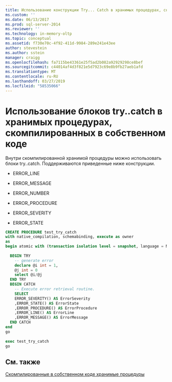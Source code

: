 ```yaml
---
title: Использование конструкции Try... Catch в хранимых процедурах, скомпилированных в собственном | Документация Майкрософт
ms.custom: ''
ms.date: 06/13/2017
ms.prod: sql-server-2014
ms.reviewer: ''
ms.technology: in-memory-oltp
ms.topic: conceptual
ms.assetid: f730e70c-4f92-411d-9984-289e241e43ee
author: stevestein
ms.author: sstein
manager: craigg
ms.openlocfilehash: fa7115be43361e25f5ad2b082a92929298ce8bef
ms.sourcegitcommit: c44014af4d3f821e5d7923c69e8b9fb27aeb1afd
ms.translationtype: MT
ms.contentlocale: ru-RU
ms.lasthandoff: 03/27/2019
ms.locfileid: "58535066"
---
```

# <a name="using-trycatch-in-natively-compiled-stored-procedures"></a>Использование блоков try..catch в хранимых процедурах, скомпилированных в собственном коде
  Внутри скомпилированной хранимой процедуры можно использовать блоки try..catch. Поддерживаются приведенные ниже конструкции.  
  
-   ERROR_LINE  
  
-   ERROR_MESSAGE  
  
-   ERROR_NUMBER  
  
-   ERROR_PROCEDURE  
  
-   ERROR_SEVERITY  
  
-   ERROR_STATE  
  
```sql  
CREATE PROCEDURE test_try_catch  
with native_compilation, schemabinding, execute as owner   
as  
begin atomic with (transaction isolation level = snapshot, language = N'us_english')  
  
  BEGIN TRY  
    -- generate error  
    declare @i int = 1,  
    @j int = 0  
    select @i/@j  
  END TRY  
  BEGIN CATCH  
    -- Execute error retrieval routine.  
    SELECT  
    ERROR_SEVERITY() AS ErrorSeverity  
    ,ERROR_STATE() AS ErrorState  
    ,ERROR_PROCEDURE() AS ErrorProcedure  
    ,ERROR_LINE() AS ErrorLine  
    ,ERROR_MESSAGE() AS ErrorMessage  
  END CATCH  
end  
go  
  
exec test_try_catch  
go  
```  
  
## <a name="see-also"></a>См. также  
 [Скомпилированные в собственном коде хранимые процедуры](../relational-databases/in-memory-oltp/natively-compiled-stored-procedures.md)  
  
  
